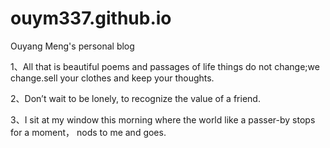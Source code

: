 # ouym337.github.io
Ouyang Meng's personal blog

<p>1、All that is beautiful poems and passages of life things do not change;we change.sell your clothes and keep your thoughts.</p>
<p>2、Don’t wait to be lonely, to recognize the value of a friend.</p>
<p>3、I sit at my window this morning where the world like a passer-by stops for a moment， nods to me and goes. </p>
